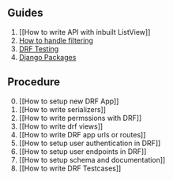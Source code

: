 
## Guides
1. [[How to write API with inbuilt ListView]]
2. [How to handle filtering](https://www.django-rest-framework.org/api-guide/filtering/#overriding-the-initial-queryset)
3. [DRF Testing](https://www.django-rest-framework.org/api-guide/testing/)
4. [Django Packages](https://djangopackages.org)

## Procedure
0. [[How to setup new DRF App]]
1. [[How to write serializers]]
2. [[How to write permssions with DRF]]
3. [[How to write drf views]]
4. [[How to write DRF app urls or routes]]
5. [[How to setup user authentication in DRF]]
6. [[How to setup user endpoints in DRF]]
7. [[How to setup schema and documentation]]
8. [[How to write DRF Testcases]]